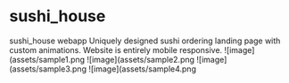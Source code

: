 # sushi_house
sushi_house webapp
Uniquely designed sushi ordering landing page with custom animations. 
Website is entirely mobile responsive.
![image](assets/sample1.png
![image](assets/sample2.png
![image](assets/sample3.png
![image](assets/sample4.png
